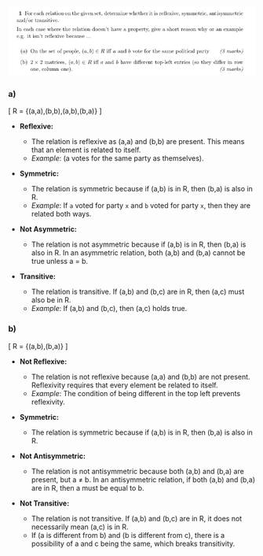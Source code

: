 ![Question 1](images/A3Q1.png)

### a)
\[ R = \{(a,a),(b,b),(a,b),(b,a)\} \]

- **Reflexive:** 
  - The relation is reflexive as (a,a) and (b,b) are present. This means that an element is related to itself.
  - _Example_: (a votes for the same party as themselves).

- **Symmetric:** 
  - The relation is symmetric because if (a,b) is in R, then (b,a) is also in R.
  - _Example_: If `a` voted for party `x` and `b` voted for party `x`, then they are related both ways.

- **Not Asymmetric:** 
  - The relation is not asymmetric because if (a,b) is in R, then (b,a) is also in R. In an asymmetric relation, both (a,b) and (b,a) cannot be true unless a = b.

- **Transitive:** 
  - The relation is transitive. If (a,b) and (b,c) are in R, then (a,c) must also be in R. 
  - _Example_: If (a,b) and (b,c), then (a,c) holds true.

### b)
\[ R = \{(a,b),(b,a)\} \]

- **Not Reflexive:** 
  - The relation is not reflexive because (a,a) and (b,b) are not present. Reflexivity requires that every element be related to itself.
  - _Example_: The condition of being different in the top left prevents reflexivity.

- **Symmetric:** 
  - The relation is symmetric because if (a,b) is in R, then (b,a) is also in R.

- **Not Antisymmetric:** 
  - The relation is not antisymmetric because both (a,b) and (b,a) are present, but a ≠ b. In an antisymmetric relation, if both (a,b) and (b,a) are in R, then a must be equal to b.

- **Not Transitive:** 
  - The relation is not transitive. If (a,b) and (b,c) are in R, it does not necessarily mean (a,c) is in R.
  - If (a is different from b) and (b is different from c), there is a possibility of a and c being the same, which breaks transitivity.
    
